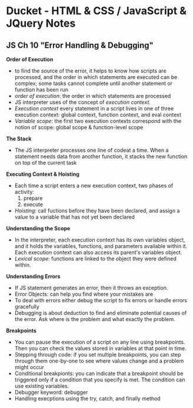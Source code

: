 # Ducket - HTML & CSS / JavaScript & JQuery Notes

## JS Ch 10 "Error Handling & Debugging"
**Order of Execution**
- to find the source of the error, it helps to know how scripts are processed, and the order in which statements are executed can be complex; some tasks cannot complete until another statement or function has been run
- *order of execution*: the order in which statements are processed
- JS interpreter uses of the concept of *execution context*. 
- *Execution context* every statement in a script lives in one of three execution context: global context, function context, and eval context
- *Variable scope*: the first two execution contexts correspond  with the notion of scope: global scope & function-level scope

**The Stack**
- The JS interpreter processes one line of codeat a time. When a statement needs data from another function, it stacks the new function on top of the current task

**Executing Context & Hoisting**
- Each time a script enters a new execution context, two phases of activity: 
  1. prepare 
  2. execute
- *Hoisting*: call fuctions before they have been declared, and assign a value to a variable that has not yet been declared

**Understanding the Scope**
- In the interpreter, each execution context has its own variables object, and it holds the variables, functions,  and parameters available within it.  Each execution context can also access its parent's variables object.
- *Lexical scope*: functions are linked to the object they were defined within.

**Understanding Errors**
- If JS statement generates an error, then it throws an exception.
- Error Objects: can help you find where your mistakes are
- To deal with errors either debug the script to fix errors or handle errors gracefully
- Debugging is about deduction to find and eliminate potential causes of the error. Ask  where is the problem and what exactly the problem.

**Breakpoints**
- You can pause the execution of a script on any line using breakpoints. Then you can check the values stored in variables at that point in time.
- Stepping through code: if you set multiple breakpoints, you can step through them one-by-one to see where values change and a problem might occur
- Conditional breakpionts: you can indicate that a breakpoint should be triggered only if a condition that you specify is met. The condition can use existing variables.
- Debugger keyword: debugger
- Handling execptions using the try, catch, and finally method